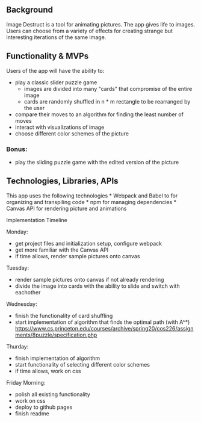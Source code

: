 ## Background

Image Destruct is a tool for animating pictures. The app gives life to images. Users can choose from a variety of effects for creating strange but interesting iterations of the same image.

## Functionality & MVPs

Users of the app will have the ability to:

* play a classic slider puzzle game
    * images are divided into many "cards" that compromise of the entire image
    * cards are randomly shuffled in n * m rectangle to be rearranged by the user
* compare their moves to an algorithm for finding the least number of moves
* interact with visualizations of image
* choose different color schemes of the picture

### Bonus:
* play the sliding puzzle game with the edited version of the picture

## Technologies, Libraries, APIs

This app uses the following technologies
    * Webpack and Babel to for organizing and transpiling code
    * npm for managing dependencies
    * Canvas API for rendering picture and animations
    
 Implementation Timeline
 
 Monday:
 * get project files and initialization setup, configure webpack
 * get more familiar with the Canvas API
 * if time allows, render sample pictures onto canvas

Tuesday:
* render sample pictures onto canvas if not already rendering
* divide the image into cards with the ability to slide and switch with eachother


Wednesday:
* finish the functionality of card shuffling
* start implementation of algorithm that finds the optimal path (with A^*)
https://www.cs.princeton.edu/courses/archive/spring20/cos226/assignments/8puzzle/specification.php

Thurday:
* finish implementation of algorithm
* start functionality of selecting different color schemes
* if time allows, work on css

Friday Morning:
* polish all existing functionality
* work on css
* deploy to github pages
* finish readme
